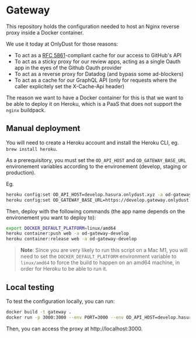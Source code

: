 # Gateway

This repository holds the configuration needed to host an Nginx reverse proxy inside a Docker container.

We use it today at OnlyDust for those reasons:

- To act as a [RFC 5861](https://www.rfc-editor.org/rfc/rfc5861.html#section-3)-compliant cache for our access to GitHub's API
- To act as a sticky proxy for our review apps, acting as a single Oauth app in the eyes of the Github Oauth provider
- To act as a reverse proxy for Datadog (and bypass some ad-blockers)
- To act as a cache for our GraphQL API (only for requests where the caller explicitely set the X-Cache-Api header)

The reason we want to have a Docker container for this is that we want to be able to deploy it on Heroku, which is a PaaS that does not support the `nginx` buildpack.

## Manual deployment

You will need to create a Heroku account and install the Heroku CLI, eg.
`brew install heroku`.

As a prerequisitory, you must set the `OD_API_HOST` and `OD_GATEWAY_BASE_URL` environement variables according to the
environement (develop, staging or production).

Eg.

```sh
heroku config:set OD_API_HOST=develop.hasura.onlydust.xyz -a od-gateway-develop
heroku config:set OD_GATEWAY_BASE_URL=https://develop.gateway.onlydust.xyz -a od-gateway-develop
```

Then, deploy with the following commands (the app name depends on the environement you want to deploy to):

```sh
export DOCKER_DEFAULT_PLATFORM=linux/amd64
heroku container:push web -a od-gateway-develop
heroku container:release web -a od-gateway-develop
```

> **Note**: Since you are very likely to run this script on a Mac M1, you will need to set the `DOCKER_DEFAULT_PLATFORM` environment variable to `linux/amd64` to force the build to happen on an amd64 machine, in order for Heroku to be able to run it.

## Local testing

To test the configuration locally, you can run:

```sh
docker build -t gateway .
docker run -p 3000:3000 --env PORT=3000 --env OD_API_HOST=develop.hasura.onlydust.xyz --env OD_GATEWAY_BASE_URL=http://localhost:3000 --rm -it gateway
```

Then, you can access the proxy at http://localhost:3000.
